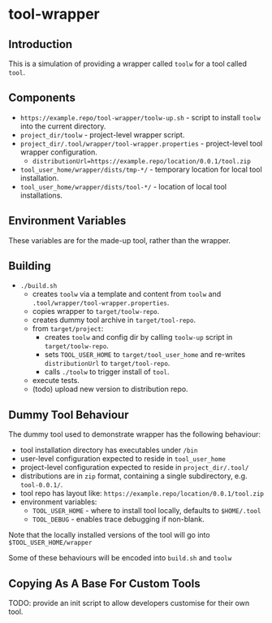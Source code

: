 # tool-wrapper

## Introduction

This is a simulation of providing a wrapper called `toolw` for a tool called `tool`.


## Components

- `https://example.repo/tool-wrapper/toolw-up.sh` - script to install `toolw` into the  current directory. 
- `project_dir/toolw` - project-level wrapper script.
- `project_dir/.tool/wrapper/tool-wrapper.properties` - project-level tool wrapper configuration.
    - `distributionUrl=https://example.repo/location/0.0.1/tool.zip`
- `tool_user_home/wrapper/dists/tmp-*/` - temporary location for local tool installation.
- `tool_user_home/wrapper/dists/tool-*/` - location of local tool installations.


## Environment Variables

These variables are for the made-up tool, rather than the wrapper.



## Building

- `./build.sh`
    - creates `toolw` via a template and content from `toolw` and `.tool/wrapper/tool-wrapper.properties`. 
    - copies wrapper to `target/toolw-repo`.
    - creates dummy tool archive in `target/tool-repo`.
    - from `target/project`:
        - creates `toolw` and config dir by calling `toolw-up` script in `target/toolw-repo`.
        - sets `TOOL_USER_HOME` to `target/tool_user_home` and re-writes `distributionUrl` to `target/tool-repo`.
        - calls `./toolw` to trigger install of `tool`. 
    - execute tests.
    - (todo) upload new version to distribution repo.
    

## Dummy Tool Behaviour

The dummy tool used to demonstrate wrapper has the following behaviour:

- tool installation directory has executables under `/bin`
- user-level configuration expected to reside in `tool_user_home`
- project-level configuration expected to reside in `project_dir/.tool/`
- distributions are in `zip` format, containing a single subdirectory, e.g. `tool-0.0.1/`.
- tool repo has layout like: `https://example.repo/location/0.0.1/tool.zip`
- environment variables:
    - `TOOL_USER_HOME` - where to install tool locally, defaults to `$HOME/.tool`
    - `TOOL_DEBUG` - enables trace debugging if non-blank.

Note that the locally installed versions of the tool will go into `$TOOL_USER_HOME/wrapper`

Some of these behaviours will be encoded into `build.sh` and `toolw`

## Copying As A Base For Custom Tools 

TODO: provide an init script to allow developers customise for their own tool.
